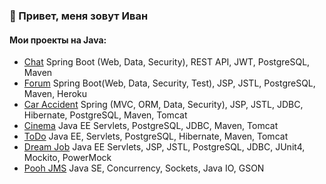 ### 👋 Привет, меня зовут Иван

#### Мои проекты на Java:

- [Chat](https://github.com/iudini/job4j_chat) Spring Boot (Web, Data, Security), REST API, JWT, PostgreSQL, Maven
- [Forum](https://github.com/iudini/job4j_forum) Spring Boot(Web, Data, Security, Test), JSP, JSTL, PostgreSQL, Maven, Heroku
- [Car Accident](https://github.com/iudini/job4j_car_accident) Spring (MVC, ORM, Data, Security), JSP, JSTL, JDBC, Hibernate, PostgreSQL, Maven, Tomcat
- [Cinema](https://github.com/iudini/job4j_cinema) Java EE Servlets, PostgreSQL, JDBC, Maven, Tomcat
- [ToDo](https://github.com/iudini/job4j_todo) Java EE, Servlets, PostgreSQL, Hibernate, Maven, Tomcat
- [Dream Job](https://github.com/iudini/job4j_dreamjob) Java EE Servlets, JSP, JSTL, PostgreSQL, JDBC, JUnit4, Mockito, PowerMock
- [Pooh JMS](https://github.com/iudini/job4j_pooh) Java SE, Concurrency, Sockets, Java IO, GSON
